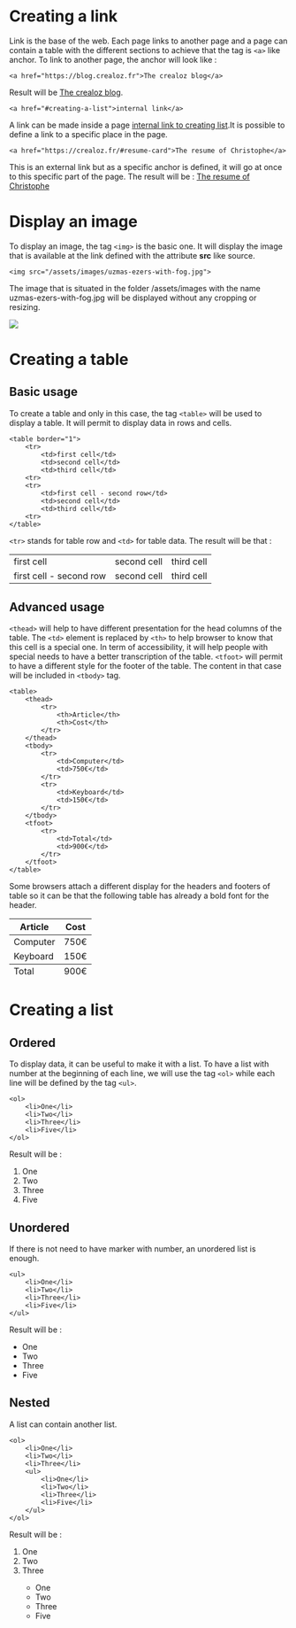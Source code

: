# Creating a link

Link is the base of the web. Each page links to another page and a page can contain a table with the different sections
to achieve that the tag is `<a>` like anchor. To link to another page, the anchor will look like :

    <a href="https://blog.crealoz.fr">The crealoz blog</a>
    
Result will be <a href="https://blog.crealoz.fr">The crealoz blog</a>. 

    <a href="#creating-a-list">internal link</a>
    
A link can be made inside a page <a href="#creating-a-list">internal link to creating list</a>.It is possible to define 
a link to a specific place in the page. 

    <a href="https://crealoz.fr/#resume-card">The resume of Christophe</a>
    
This is an external link but as a specific anchor is defined, it will go at once to this specific part of the page. The 
result will be : <a href="https://crealoz.fr/#resume-card">The resume of Christophe</a>

# Display an image

To display an image, the tag `<img>` is the basic one. It will display the image that is available at the link defined 
with the attribute **src** like source.

    <img src="/assets/images/uzmas-ezers-with-fog.jpg">
    
The image that is situated in the folder /assets/images with the name uzmas-ezers-with-fog.jpg will be displayed without
any cropping or resizing.

<img src="/assets/images/uzmas-ezers-with-fog.jpg">

# Creating a table

## Basic usage

To create a table and only in this case, the tag `<table>` will be used to display a table. It will
permit to display data in rows and cells.

    <table border="1">
        <tr>
            <td>first cell</td>
            <td>second cell</td>
            <td>third cell</td>
        <tr>
        <tr>
            <td>first cell - second row</td>
            <td>second cell</td>
            <td>third cell</td>
        <tr>
    </table>
    
`<tr>` stands for table row and `<td>` for table data. The result will be that :
    
<table>
    <tr>
        <td>first cell</td>
        <td>second cell</td>
        <td>third cell</td>
    <tr>
    <tr>
        <td>first cell - second row</td>
        <td>second cell</td>
        <td>third cell</td>
    <tr>
</table>

## Advanced usage

`<thead>` will help to have different presentation for the head columns of the table. The `<td>` element 
 is replaced by `<th>` to help browser to know that this cell is a special one. In term of accessibility,
 it will help people with special needs to have a better transcription of the table. `<tfoot>`
will permit to have a different style for the footer of the table. The content in that case will be 
included in `<tbody>` tag. 

    <table>
        <thead>
            <tr>
                <th>Article</th>
                <th>Cost</th>
            </tr>
        </thead>
        <tbody>
            <tr>
                <td>Computer</td>
                <td>750€</td>
            </tr>
            <tr>
                <td>Keyboard</td>
                <td>150€</td>
            </tr>
        </tbody>
        <tfoot>
            <tr>
                <td>Total</td>
                <td>900€</td>
            </tr>
        </tfoot>
    </table> 
    
Some browsers attach a different display for the headers and footers of table so it can be that the following
table has already a bold font for the header.
    
<table>
    <thead>
        <tr>
            <th>Article</th>
            <th>Cost</th>
        </tr>
    </thead>
    <tbody>
        <tr>
            <td>Computer</td>
            <td>750€</td>
        </tr>
        <tr>
            <td>Keyboard</td>
            <td>150€</td>
        </tr>
    </tbody>
    <tfoot>
        <tr>
            <td>Total</td>
            <td>900€</td>
        </tr>
    </tfoot>
</table>

# Creating a list

## Ordered

To display data, it can be useful to make it with a list. To have a list with number at the beginning of 
each line, we will use the tag `<ol>` while each line will be defined by the tag `<ul>`.

    <ol>
        <li>One</li>
        <li>Two</li>
        <li>Three</li>
        <li>Five</li>
    </ol>
    
Result will be :

<ol>
    <li>One</li>
    <li>Two</li>
    <li>Three</li>
    <li>Five</li>
</ol>

## Unordered

If there is not need to have marker with number, an unordered list is enough.

    <ul>
        <li>One</li>
        <li>Two</li>
        <li>Three</li>
        <li>Five</li>
    </ul>
    
Result will be :

<ul>
    <li>One</li>
    <li>Two</li>
    <li>Three</li>
    <li>Five</li>
</ul>

## Nested

A list can contain another list.

    <ol>
        <li>One</li>
        <li>Two</li>
        <li>Three</li>
        <ul>
            <li>One</li>
            <li>Two</li>
            <li>Three</li>
            <li>Five</li>
        </ul>
    </ol>
    
Result will be :

<ol>
    <li>One</li>
    <li>Two</li>
    <li>Three</li>
    <ul>
        <li>One</li>
        <li>Two</li>
        <li>Three</li>
        <li>Five</li>
    </ul>
</ol>

